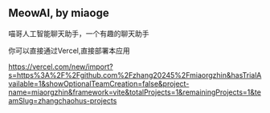 ## MeowAI, by miaoge

喵哥人工智能聊天助手，一个有趣的聊天助手

你可以直接通过Vercel,直接部署本应用

https://vercel.com/new/import?s=https%3A%2F%2Fgithub.com%2Fzhang20245%2Fmiaorgzhin&hasTrialAvailable=1&showOptionalTeamCreation=false&project-name=miaorgzhin&framework=vite&totalProjects=1&remainingProjects=1&teamSlug=zhangchaohus-projects
